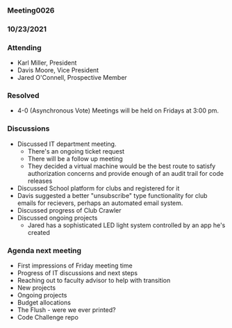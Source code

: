 ### Meeting0026
### 10/23/2021

### Attending

- Karl Miller, President
- Davis Moore, Vice President
- Jared O'Connell, Prospective Member

### Resolved

- 4-0 (Asynchronous Vote) Meetings will be held on Fridays at 3:00 pm.

### Discussions 

- Discussed IT department meeting.
	- There's an ongoing ticket request
	- There will be a follow up meeting 
	- They decided a virtual machine would be the best route to satisfy authorization concerns and provide enough of an audit trail for code releases
- Discussed School platform for clubs and registered for it
- Davis suggested a better "unsubscribe" type functionality for club emails for recievers, perhaps an automated email system.
- Discussed progress of Club Crawler
- Discussed ongoing projects
	- Jared has a sophisticated LED light system controlled by an app he's created
	
### Agenda next meeting

- First impressions of Friday meeting time
- Progress of IT discussions and next steps
- Reaching out to faculty advisor to help with transition
- New projects
- Ongoing projects
- Budget allocations 
- The Flush - were we ever printed?
- Code Challenge repo